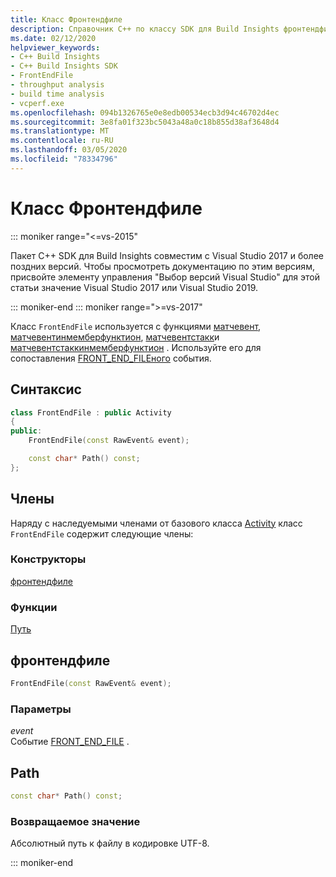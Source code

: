 ```yaml
---
title: Класс Фронтендфиле
description: Справочник C++ по классу SDK для Build Insights фронтендфиле.
ms.date: 02/12/2020
helpviewer_keywords:
- C++ Build Insights
- C++ Build Insights SDK
- FrontEndFile
- throughput analysis
- build time analysis
- vcperf.exe
ms.openlocfilehash: 094b1326765e0e8edb00534ecb3d94c46702d4ec
ms.sourcegitcommit: 3e8fa01f323bc5043a48a0c18b855d38af3648d4
ms.translationtype: MT
ms.contentlocale: ru-RU
ms.lasthandoff: 03/05/2020
ms.locfileid: "78334796"
---
```

# <a name="frontendfile-class"></a>Класс Фронтендфиле

::: moniker range="<=vs-2015"

Пакет C++ SDK для Build Insights совместим с Visual Studio 2017 и более поздних версий. Чтобы просмотреть документацию по этим версиям, присвойте элементу управления "Выбор версий Visual Studio" для этой статьи значение Visual Studio 2017 или Visual Studio 2019.

::: moniker-end
::: moniker range=">=vs-2017"

Класс `FrontEndFile` используется с функциями [матчевент](../functions/match-event.md), [матчевентинмемберфунктион](../functions/match-event-in-member-function.md), [матчевентстакк](../functions/match-event-stack.md)и [матчевентстаккинмемберфунктион](../functions/match-event-stack-in-member-function.md) . Используйте его для сопоставления [FRONT_END_FILEного](../event-table.md#front-end-file) события.

## <a name="syntax"></a>Синтаксис

```cpp
class FrontEndFile : public Activity
{
public:
    FrontEndFile(const RawEvent& event);

    const char* Path() const;
};
```

## <a name="members"></a>Члены

Наряду с наследуемыми членами от базового класса [Activity](activity.md) класс `FrontEndFile` содержит следующие члены:

### <a name="constructors"></a>Конструкторы

[фронтендфиле](#front-end-file)

### <a name="functions"></a>Функции

[Путь](#path)

## <a name="front-end-file"></a>фронтендфиле

```cpp
FrontEndFile(const RawEvent& event);
```

### <a name="parameters"></a>Параметры

*event*\
Событие [FRONT_END_FILE](../event-table.md#front-end-file) .

## <a name="path"></a> Path

```cpp
const char* Path() const;
```

### <a name="return-value"></a>Возвращаемое значение

Абсолютный путь к файлу в кодировке UTF-8.

::: moniker-end
